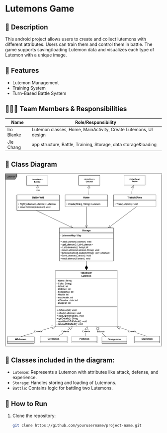 # Lutemons Game

## 📖 Description
This android project allows users to create and collect lutemons with different attributes. Users can train them and control them in battle. The game supports saving/loading Lutemon data and visualizes each type of Lutemon with a unique image.

## 🧩 Features
- Lutemon Management
- Training System
- Turn-Based Battle System

## 🧑‍🤝‍🧑 Team Members & Responsibilities
| Name        | Role/Responsibility                                               |
|-------------|-------------------------------------------------------------------|
| Iro Blanke  | Lutemon classes, Home, MainActivity, Create Lutemons, UI design   |
| Jie Chang   | app structure, Battle, Training, Storage, data storage&loading    |

## 🧱 Class Diagram
![Class Diagram](./Lutemon_classes.png)

## 🧱 Classes included in the diagram:
- `Lutemon`: Represents a Lutemon with attributes like attack, defense, and experience.
- `Storage`: Handles storing and loading of Lutemons.
- `Battle`: Contains logic for battling two Lutemons.

## 🚀 How to Run
1. Clone the repository:
   ```bash
   git clone https://github.com/yourusername/project-name.git

